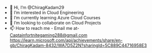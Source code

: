 - 👋 Hi, I’m @ChiragKadam29
- 👀 I’m interested in Cloud Engineering
- 🌱 I’m currently learning Azure Cloud Courses
- 💞️ I’m looking to collaborate on Cloud Projects
- 📫 How to reach me - Email me at- Captainfortnitegaming288@gmail.com
https://learn.microsoft.com/api/achievements/share/en-gb/ChiragKadam-8432/WA7D5Z2N?sharingId=5C889C44716958E3
<!---
ChiragKadam29/ChiragKadam29 is a ✨ special ✨ repository because its `README.md` (this file) appears on your GitHub profile.
You can click the Preview link to take a look at your changes.
--->
